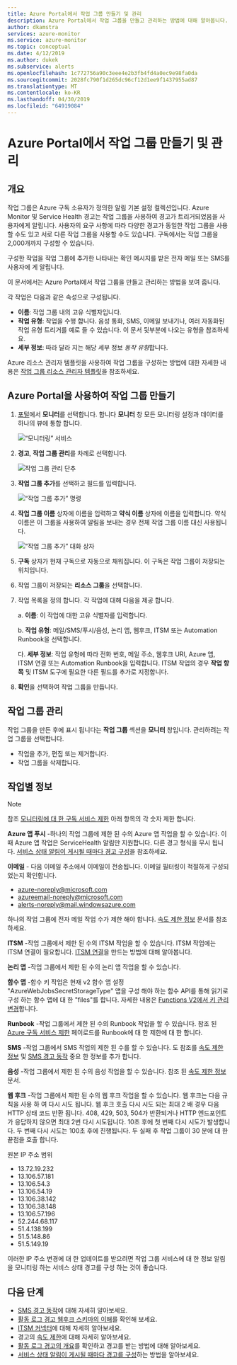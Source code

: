 ```yaml
---
title: Azure Portal에서 작업 그룹 만들기 및 관리
description: Azure Portal에서 작업 그룹을 만들고 관리하는 방법에 대해 알아봅니다.
author: dkamstra
services: azure-monitor
ms.service: azure-monitor
ms.topic: conceptual
ms.date: 4/12/2019
ms.author: dukek
ms.subservice: alerts
ms.openlocfilehash: 1c772756a90c3eee4e2b3fb4fd4a0ec9e98fa0da
ms.sourcegitcommit: 2028fc790f1d265dc96cf12d1ee9f1437955ad87
ms.translationtype: MT
ms.contentlocale: ko-KR
ms.lasthandoff: 04/30/2019
ms.locfileid: "64919084"
---
```

# <a name="create-and-manage-action-groups-in-the-azure-portal"></a>Azure Portal에서 작업 그룹 만들기 및 관리
## <a name="overview"></a>개요 ##
작업 그룹은 Azure 구독 소유자가 정의한 알림 기본 설정 컬렉션입니다. Azure Monitor 및 Service Health 경고는 작업 그룹을 사용하여 경고가 트리거되었음을 사용자에게 알립니다. 사용자의 요구 사항에 따라 다양한 경고가 동일한 작업 그룹을 사용할 수도 있고 서로 다른 작업 그룹을 사용할 수도 있습니다. 구독에서는 작업 그룹을 2,000개까지 구성할 수 있습니다.

구성한 작업을 작업 그룹에 추가한 나타내는 확인 메시지를 받은 전자 메일 또는 SMS를 사용자에 게 알립니다.

이 문서에서는 Azure Portal에서 작업 그룹을 만들고 관리하는 방법을 보여 줍니다.

각 작업은 다음과 같은 속성으로 구성됩니다.

* **이름**: 작업 그룹 내의 고유 식별자입니다.  
* **작업 유형**: 작업을 수행 합니다. 음성 통화, SMS, 이메일 보내기나, 여러 자동화된 작업 유형 트리거를 예로 들 수 있습니다. 이 문서 뒷부분에 나오는 유형을 참조하세요. 
* **세부 정보**: 따라 달라 지는 해당 세부 정보 *동작 유형*합니다. 

Azure 리소스 관리자 템플릿을 사용하여 작업 그룹을 구성하는 방법에 대한 자세한 내용은 [작업 그룹 리소스 관리자 템플릿](../../azure-monitor/platform/action-groups-create-resource-manager-template.md)을 참조하세요.

## <a name="create-an-action-group-by-using-the-azure-portal"></a>Azure Portal을 사용하여 작업 그룹 만들기 ##
1. [포털](https://portal.azure.com)에서 **모니터**를 선택합니다. 합니다 **모니터** 창 모든 모니터링 설정과 데이터를 하나의 뷰에 통합 합니다.

    ![“모니터링” 서비스](./media/action-groups/home-monitor.png)
1. **경고**, **작업 그룹 관리**를 차례로 선택합니다.

    ![작업 그룹 관리 단추](./media/action-groups/manage-action-groups.png)
1. **작업 그룹 추가**를 선택하고 필드를 입력합니다.

    ![“작업 그룹 추가” 명령](./media/action-groups/add-action-group.png)
1. **작업 그룹 이름** 상자에 이름을 입력하고 **약식 이름** 상자에 이름을 입력합니다. 약식 이름은 이 그룹을 사용하여 알림을 보내는 경우 전체 작업 그룹 이름 대신 사용됩니다.

      ![“작업 그룹 추가” 대화 상자](./media/action-groups/action-group-define.png)

1. **구독** 상자가 현재 구독으로 자동으로 채워집니다. 이 구독은 작업 그룹이 저장되는 위치입니다.

1. 작업 그룹이 저장되는 **리소스 그룹**을 선택합니다.

1. 작업 목록을 정의 합니다. 각 작업에 대해 다음을 제공 합니다.

    a. **이름**: 이 작업에 대한 고유 식별자를 입력합니다.

    b. **작업 유형**: 메일/SMS/푸시/음성, 논리 앱, 웹후크, ITSM 또는 Automation Runbook을 선택합니다.

    다. **세부 정보**: 작업 유형에 따라 전화 번호, 메일 주소, 웹후크 URI, Azure 앱, ITSM 연결 또는 Automation Runbook을 입력합니다. ITSM 작업의 경우 **작업 항목** 및 ITSM 도구에 필요한 다른 필드를 추가로 지정합니다.

1. **확인**을 선택하여 작업 그룹을 만듭니다.

## <a name="manage-your-action-groups"></a>작업 그룹 관리 ##
작업 그룹을 만든 후에 표시 됩니다는 **작업 그룹** 섹션을 **모니터** 창입니다. 관리하려는 작업 그룹을 선택합니다.

* 작업을 추가, 편집 또는 제거합니다.
* 작업 그룹을 삭제합니다.

## <a name="action-specific-information"></a>작업별 정보
> [!NOTE]
> 참조 [모니터링에 대 한 구독 서비스 제한](https://docs.microsoft.com/azure/azure-subscription-service-limits#monitor-limits) 아래 항목의 각 숫자 제한 합니다.  

**Azure 앱 푸시** -하나의 작업 그룹에 제한 된 수의 Azure 앱 작업을 할 수 있습니다. 이때 Azure 앱 작업은 ServiceHealth 알림만 지원합니다. 다른 경고 형식을 무시 됩니다. [서비스 상태 알림이 게시될 때마다 경고 구성](../../azure-monitor/platform/alerts-activity-log-service-notifications.md)을 참조하세요.

**이메일** - 다음 이메일 주소에서 이메일이 전송됩니다. 이메일 필터링이 적절하게 구성되었는지 확인합니다.
- azure-noreply@microsoft.com
- azureemail-noreply@microsoft.com
- alerts-noreply@mail.windowsazure.com

하나의 작업 그룹에 전자 메일 작업 수가 제한 해야 합니다. [속도 제한 정보](./../../azure-monitor/platform/alerts-rate-limiting.md) 문서를 참조하세요.

**ITSM** -작업 그룹에서 제한 된 수의 ITSM 작업을 할 수 있습니다. ITSM 작업에는 ITSM 연결이 필요합니다. [ITSM 연결](../../azure-monitor/platform/itsmc-overview.md)을 만드는 방법에 대해 알아봅니다.

**논리 앱** -작업 그룹에서 제한 된 수의 논리 앱 작업을 할 수 있습니다.

**함수 앱** -함수 키 작업은 현재 v2 함수 앱 설정 "AzureWebJobsSecretStorageType" 앱을 구성 해야 하는 함수 API를 통해 읽기로 구성 하는 함수 앱에 대 한 "files"를 합니다. 자세한 내용은 [Functions V2에서 키 관리 변경]( https://aka.ms/funcsecrets)합니다.

**Runbook** -작업 그룹에서 제한 된 수의 Runbook 작업을 할 수 있습니다. 참조 된 [Azure 구독 서비스 제한](../../azure-subscription-service-limits.md) 페이로드를 Runbook에 대 한 제한에 대 한 합니다.

**SMS** -작업 그룹에서 SMS 작업의 제한 된 수를 할 수 있습니다. 도 참조를 [속도 제한 정보](./../../azure-monitor/platform/alerts-rate-limiting.md) 및 [SMS 경고 동작](../../azure-monitor/platform/alerts-sms-behavior.md) 중요 한 정보를 추가 합니다. 

**음성** -작업 그룹에서 제한 된 수의 음성 작업을 할 수 있습니다. 참조 된 [속도 제한 정보](./../../azure-monitor/platform/alerts-rate-limiting.md) 문서.

**웹 후크** -작업 그룹에서 제한 된 수의 웹 후크 작업을 할 수 있습니다. 웹 후크는 다음 규칙을 사용 하 여 다시 시도 됩니다. 웹 후크 호출 다시 시도 되는 최대 2 배 경우 다음 HTTP 상태 코드 반환 됩니다. 408, 429, 503, 504가 반환되거나 HTTP 엔드포인트가 응답하지 않으면 최대 2번 다시 시도됩니다. 10초 후에 첫 번째 다시 시도가 발생합니다. 두 번째 다시 시도는 100초 후에 진행됩니다. 두 실패 후 작업 그룹이 30 분에 대 한 끝점을 호출 합니다. 

원본 IP 주소 범위
 - 13.72.19.232
 - 13.106.57.181
 - 13.106.54.3
 - 13.106.54.19
 - 13.106.38.142
 - 13.106.38.148
 - 13.106.57.196
 - 52.244.68.117
 - 51.4.138.199
 - 51.5.148.86
 - 51.5.149.19

이러한 IP 주소 변경에 대 한 업데이트를 받으려면 작업 그룹 서비스에 대 한 정보 알림을 모니터링 하는 서비스 상태 경고를 구성 하는 것이 좋습니다.

## <a name="next-steps"></a>다음 단계 ##
* [SMS 경고 동작](../../azure-monitor/platform/alerts-sms-behavior.md)에 대해 자세히 알아보세요.  
* [활동 로그 경고 웹후크 스키마의 이해](../../azure-monitor/platform/activity-log-alerts-webhook.md)를 확인해 보세요.  
* [ITSM 커넥터](../../azure-monitor/platform/itsmc-overview.md)에 대해 자세히 알아보세요.
* 경고의 [속도 제한](../../azure-monitor/platform/alerts-rate-limiting.md)에 대해 자세히 알아보세요.
* [활동 로그 경고의 개요](../../azure-monitor/platform/alerts-overview.md)를 확인하고 경고를 받는 방법에 대해 알아보세요.  
* [서비스 상태 알림이 게시될 때마다 경고를 구성](../../azure-monitor/platform/alerts-activity-log-service-notifications.md)하는 방법을 알아보세요.
